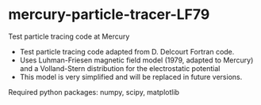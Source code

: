 # mercury-particle-tracer-LF79
Test particle tracing code at Mercury 
- Test particle tracing code adapted from D. Delcourt Fortran code.
- Uses Luhman-Friesen magnetic field model (1979, adapted to Mercury) and a Volland-Stern distribution for the electrostatic potential
- This model is very simplified and will be replaced in future versions.

Required python packages: numpy, scipy, matplotlib
